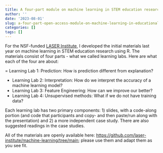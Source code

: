 ```yaml
---
title: A four-part module on machine learning in STEM education research using R
author: ''
date: '2023-08-01'
slug: a-four-part-open-access-module-on-machine-learning-in-educational-research-using-r
categories: []
tags: []
---
```


For the NSF-funded [LASER Institute](https://place.fi.ncsu.edu/local/catalog/course.php?id=35&ref=8), I developed the initial materials last year on machine learning in STEM education research using R. The materials consist of four parts - what we called learning labs. Here are what each of the four are about:

= Learning Lab 1: Prediction: How is prediction different from explanation?
- Learning Lab 2: Interpretation: How do we interpret the accuracy of a machine learning model?
- Learning Lab 3: Feature Engineering: How can we improve our better?
- Learning Lab 4: Unsupervised methods: What if we do not have training data?

Each learning lab has two primary components: 1) slides, with a code-along portion (and code that participants and copy- and then paste/run along with the presentation) and 2) a more independent case study. There are also suggested readings in the case studies.

All of the materials are openly available here: https://github.com/laser-institute/machine-learning/tree/main; please use them and adapt them as you see fit.
